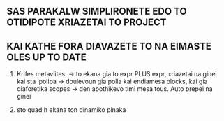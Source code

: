 ## SAS PARAKALW SIMPLIRONETE EDO TO OTIDIPOTE XRIAZETAI TO PROJECT	##
## KAI KATHE FORA DIAVAZETE TO NA EIMASTE OLES UP TO DATE			##

1) Krifes metavlites:
	-> to ekana gia to expr PLUS expr, xriazetai na ginei kai sta ipolipa
	-> doulevoun gia polla kai endiamesa blocks, kai gia diaforetika scopes 
	-> den apothikevo timi mesa tous. Auto prepei na ginei
	
2) sto quad.h ekana ton dinamiko pinaka
